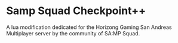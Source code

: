 # Samp Squad Checkpoint++
A lua modification dedicated for the Horizong Gaming San Andreas Multiplayer server by the community of SA:MP Squad.
